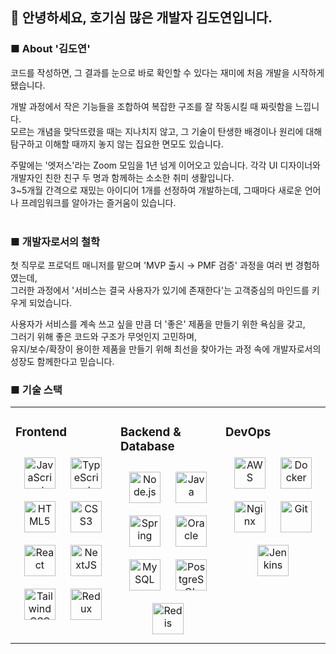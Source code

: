 <div align="center">
<img align="center" style="width: 100%" />
</div>


## 👋 안녕하세요, 호기심 많은 개발자 김도연입니다.

### ■ About '김도연'
코드를 작성하면, 그 결과를 눈으로 바로 확인할 수 있다는 재미에 처음 개발을 시작하게 됐습니다.

개발 과정에서 작은 기능들을 조합하여 복잡한 구조를 잘 작동시킬 때 짜릿함을 느낍니다.<br>
모르는 개념을 맞닥뜨렸을 때는 지나치지 않고, 그 기술이 탄생한 배경이나 원리에 대해 탐구하고 이해할 때까지 놓지 않는 집요한 면모도 있습니다.

주말에는 '엣저스'라는 Zoom 모임을 1년 넘게 이어오고 있습니다. 각각 UI 디자이너와 개발자인 친한 친구 두 명과 함께하는 소소한 취미 생활입니다.<br>
3~5개월 간격으로 재밌는 아이디어 1개를 선정하여 개발하는데, 그때마다 새로운 언어나 프레임워크를 알아가는 즐거움이 있습니다.<br><br>

### ■ 개발자로서의 철학
첫 직무로 프로덕트 매니저를 맡으며 'MVP 출시 → PMF 검증' 과정을 여러 번 경험하였는데,<br>
그러한 과정에서 '서비스는 결국 사용자가 있기에 존재한다'는 고객중심의 마인드를 키우게 되었습니다.

사용자가 서비스를 계속 쓰고 싶을 만큼 더 '좋은' 제품을 만들기 위한 욕심을 갖고,<br>
그러기 위해 좋은 코드와 구조가 무엇인지 고민하며,<br>
유지/보수/확장이 용이한 제품을 만들기 위해 최선을 찾아가는 과정 속에 개발자로서의 성장도 함께한다고 믿습니다.

### ■ 기술 스택
<table><tr><td valign="top" width="33%">

### Frontend  
<div align="center">  
<a href="https://www.javascript.com/" target="_blank"><img style="margin: 10px" src="https://profilinator.rishav.dev/skills-assets/javascript-original.svg" alt="JavaScript" height="50" /></a>  
<a href="https://www.typescriptlang.org/" target="_blank"><img style="margin: 10px" src="https://profilinator.rishav.dev/skills-assets/typescript-original.svg" alt="TypeScript" height="50" /></a>  
<a href="https://en.wikipedia.org/wiki/HTML5" target="_blank"><img style="margin: 10px" src="https://profilinator.rishav.dev/skills-assets/html5-original-wordmark.svg" alt="HTML5" height="50" /></a>  
<a href="https://www.w3schools.com/css/" target="_blank"><img style="margin: 10px" src="https://profilinator.rishav.dev/skills-assets/css3-original-wordmark.svg" alt="CSS3" height="50" /></a>  
<a href="https://reactjs.org/" target="_blank"><img style="margin: 10px" src="https://profilinator.rishav.dev/skills-assets/react-original-wordmark.svg" alt="React" height="50" /></a>  
<a href="https://nextjs.org/" target="_blank"><img style="margin: 10px" src="https://profilinator.rishav.dev/skills-assets/nextjs.png" alt="NextJS" height="50" /></a>  
<a href="https://www.tailwindcss.com/" target="_blank"><img style="margin: 10px" src="https://profilinator.rishav.dev/skills-assets/tailwindcss.svg" alt="Tailwind CSS" height="50" /></a>  
<a href="https://redux.js.org/" target="_blank"><img style="margin: 10px" src="https://profilinator.rishav.dev/skills-assets/redux-original.svg" alt="Redux" height="50" /></a>  
</div>

</td><td valign="top" width="33%">



### Backend & Database  
<div align="center">  
<a href="https://nodejs.org/" target="_blank"><img style="margin: 10px" src="https://profilinator.rishav.dev/skills-assets/nodejs-original-wordmark.svg" alt="Node.js" height="50" /></a>  
<a href="https://www.java.com/" target="_blank"><img style="margin: 10px" src="https://profilinator.rishav.dev/skills-assets/java-original-wordmark.svg" alt="Java" height="50" /></a>  
<a href="https://docs.spring.io/spring-framework/docs/3.0.x/reference/expressions.html#:~:text=The%20Spring%20Expression%20Language%20(SpEL,and%20basic%20string%20templating%20functionality." target="_blank"><img style="margin: 10px" src="https://profilinator.rishav.dev/skills-assets/springio-icon.svg" alt="Spring" height="50" /></a>  
<a href="https://www.oracle.com/in/index.html" target="_blank"><img style="margin: 10px" src="https://profilinator.rishav.dev/skills-assets/oracle-original.svg" alt="Oracle" height="50" /></a>  
<a href="https://www.mysql.com/" target="_blank"><img style="margin: 10px" src="https://profilinator.rishav.dev/skills-assets/mysql-original-wordmark.svg" alt="MySQL" height="50" /></a>  
<a href="https://www.postgresql.org/" target="_blank"><img style="margin: 10px" src="https://profilinator.rishav.dev/skills-assets/postgresql-original-wordmark.svg" alt="PostgreSQL" height="50" /></a>  
<a href="https://redis.io/" target="_blank"><img style="margin: 10px" src="https://profilinator.rishav.dev/skills-assets/redis-original-wordmark.svg" alt="Redis" height="50" /></a>  
</div>

</td><td valign="top" width="33%">



### DevOps  
<div align="center">  
<a href="https://aws.amazon.com/" target="_blank"><img style="margin: 10px" src="https://profilinator.rishav.dev/skills-assets/amazonwebservices-original-wordmark.svg" alt="AWS" height="50" /></a>  
<a href="https://www.docker.com/" target="_blank"><img style="margin: 10px" src="https://profilinator.rishav.dev/skills-assets/docker-original-wordmark.svg" alt="Docker" height="50" /></a>  
<a href="https://www.nginx.com/" target="_blank"><img style="margin: 10px" src="https://profilinator.rishav.dev/skills-assets/nginx-original.svg" alt="Nginx" height="50" /></a>  
<a href="https://github.com/" target="_blank"><img style="margin: 10px" src="https://profilinator.rishav.dev/skills-assets/git-scm-icon.svg" alt="Git" height="50" /></a>  
<a href="https://www.jenkins.io/" target="_blank"><img style="margin: 10px" src="https://profilinator.rishav.dev/skills-assets/jenkins-icon.svg" alt="Jenkins" height="50" /></a>  
</div>

</td></tr></table>  

<br/>  
